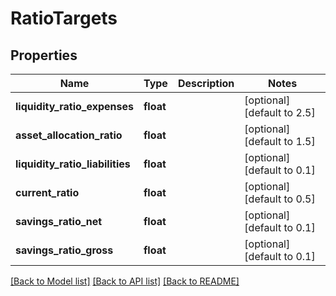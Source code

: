 # RatioTargets

## Properties
Name | Type | Description | Notes
------------ | ------------- | ------------- | -------------
**liquidity_ratio_expenses** | **float** |  | [optional] [default to 2.5]
**asset_allocation_ratio** | **float** |  | [optional] [default to 1.5]
**liquidity_ratio_liabilities** | **float** |  | [optional] [default to 0.1]
**current_ratio** | **float** |  | [optional] [default to 0.5]
**savings_ratio_net** | **float** |  | [optional] [default to 0.1]
**savings_ratio_gross** | **float** |  | [optional] [default to 0.1]

[[Back to Model list]](../README.md#documentation-for-models) [[Back to API list]](../README.md#documentation-for-api-endpoints) [[Back to README]](../README.md)


